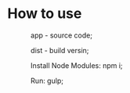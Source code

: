 <h1>How to use</h1>
<ul>
	<ol>app - source code;</ol>
	<ol>dist - build versin;</ol>
	<ol>Install Node Modules: npm i;</ol>
	<ol>Run: gulp;</ol>
</ul>